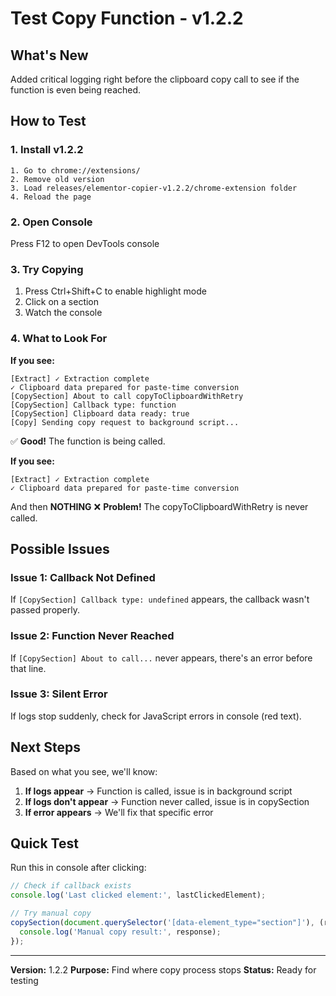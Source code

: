 # Test Copy Function - v1.2.2

## What's New

Added critical logging right before the clipboard copy call to see if the function is even being reached.

## How to Test

### 1. Install v1.2.2

```
1. Go to chrome://extensions/
2. Remove old version
3. Load releases/elementor-copier-v1.2.2/chrome-extension folder
4. Reload the page
```

### 2. Open Console

Press F12 to open DevTools console

### 3. Try Copying

1. Press Ctrl+Shift+C to enable highlight mode
2. Click on a section
3. Watch the console

### 4. What to Look For

**If you see:**
```
[Extract] ✓ Extraction complete
✓ Clipboard data prepared for paste-time conversion
[CopySection] About to call copyToClipboardWithRetry
[CopySection] Callback type: function
[CopySection] Clipboard data ready: true
[Copy] Sending copy request to background script...
```
✅ **Good!** The function is being called.

**If you see:**
```
[Extract] ✓ Extraction complete
✓ Clipboard data prepared for paste-time conversion
```
And then **NOTHING** ❌ **Problem!** The copyToClipboardWithRetry is never called.

## Possible Issues

### Issue 1: Callback Not Defined

If `[CopySection] Callback type: undefined` appears, the callback wasn't passed properly.

### Issue 2: Function Never Reached

If `[CopySection] About to call...` never appears, there's an error before that line.

### Issue 3: Silent Error

If logs stop suddenly, check for JavaScript errors in console (red text).

## Next Steps

Based on what you see, we'll know:

1. **If logs appear** → Function is called, issue is in background script
2. **If logs don't appear** → Function never called, issue is in copySection
3. **If error appears** → We'll fix that specific error

## Quick Test

Run this in console after clicking:

```javascript
// Check if callback exists
console.log('Last clicked element:', lastClickedElement);

// Try manual copy
copySection(document.querySelector('[data-element_type="section"]'), (response) => {
  console.log('Manual copy result:', response);
});
```

---

**Version:** 1.2.2
**Purpose:** Find where copy process stops
**Status:** Ready for testing
